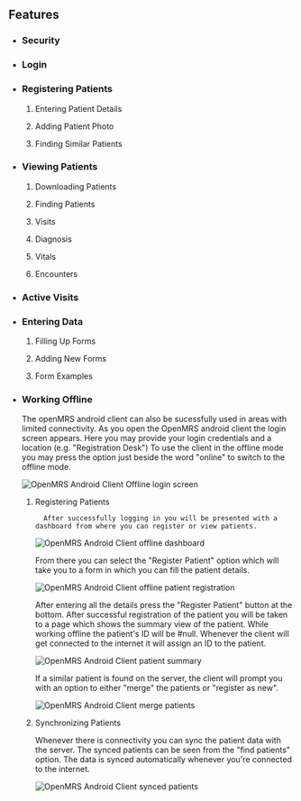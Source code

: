## Features

* ### Security

   <!-- Explain how data is stored and secured on the device and the SSL connection with the server -->
   
* ### Login

* ### Registering Patients

   1. Entering Patient Details

   2. Adding Patient Photo

   3. Finding Similar Patients
   
* ### Viewing Patients

   1. Downloading Patients

   2. Finding Patients

   3. Visits

   4. Diagnosis

   5. Vitals

   6. Encounters
   
* ### Active Visits

* ### Entering Data

   1. Filling Up Forms

   2. Adding New Forms
       <!--Explain how to add forms on the server and basic form structure-->

   3. Form Examples
   
* ### Working Offline
    <!--Explain a bigger picture of sync on/off feature and how to switch-->
    The openMRS android client can also be sucessfully used in areas with limited connectivity. As you open the OpenMRS android client    the login screen appears. Here you may provide your login credentials and a location (e.g. "Registration Desk")
    To use the client in the offline mode you may press the option just beside the word "online" to switch to the offline mode.
    
   ![OpenMRS Android Client Offline login screen][login]
    
    
    [login]: assets/openmrs_android_client_offline_login.png


   1. Registering Patients

      <!-- Explain delayed identifier assignment and duplicate patients resolution  -->
            After successfully logging in you will be presented with a dashboard from where you can register or view patients.
      
      ![OpenMRS Android Client offline dashboard][dashboard]
      
      [dashboard]: assets/openmrs_android_client_offline_dashboard.png
      
      From there you can select the "Register Patient" option which will take you to a form in which you can fill the patient details.
      
      ![OpenMRS Android Client offline patient registration][registration]
      
      [registration]: assets/openmrs_android_client_offline_registration.png
      
      After entering all the details press the "Register Patient" button at the bottom. After successful registration of the patient you will be taken to a page which shows the summary view of the patient. While working offline the patient's ID will be #null. Whenever the client will get connected to the internet it will assign an ID to the patient.
      
      ![OpenMRS Android Client patient summary][summary]
    
      [summary]: assets/openmrs_android_client_offline_patient_details.png
      
      If a similar patient is found on the server, the client will prompt you with an option to either "merge" the patients or "register as new".
      
       ![OpenMRS Android Client merge patients][merge]
       
       [merge]: assets/openmrs_android_client_offline_merge_patients.png


   2. Synchronizing Patients

      <!-- Explain what gets synced? How often?  -->
      Whenever there is connectivity you can sync the patient data with the server. The synced patients can be seen from the "find patients" option. The data is synced automatically whenever you're connected to the internet.
      
      ![OpenMRS Android Client synced patients][synced_patients]
      
      [synced_patients]: assets/openmrs_android_offline_client_synced_patients.png


